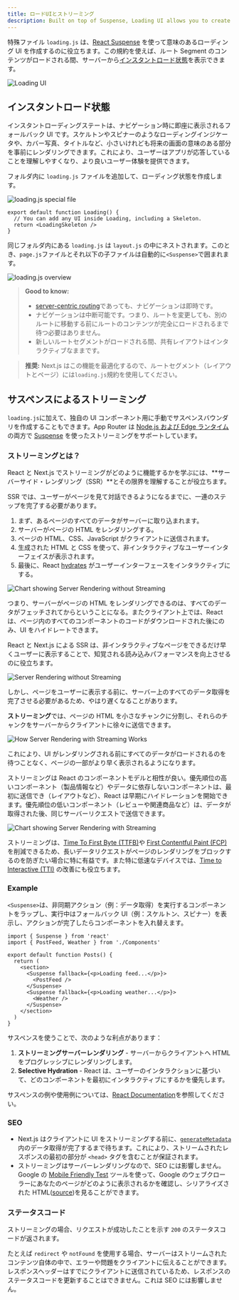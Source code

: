 ```yaml
---
title: ロードUIとストリーミング
description: Built on top of Suspense, Loading UI allows you to create a fallback for specific route segments, and automatically stream content as it becomes ready.
---
```


特殊ファイル `loading.js` は、[React Suspense](https://ja.react.dev/reference/react/Suspense) を使って意味のあるローディング UI を作成するのに役立ちます。この規約を使えば、ルート Segment のコンテンツがロードされる間、サーバーから[インスタントロード状態](#インスタントロード状態)を表示できます。

![Loading UI](../../assets/loading-ui.svg)

## インスタントロード状態

インスタントローディングステートは、ナビゲーション時に即座に表示されるフォールバック UI です。スケルトンやスピナーのようなローディングインジケータや、カバー写真、タイトルなど、小さいけれども将来の画面の意味のある部分を事前にレンダリングできます。これにより、ユーザーはアプリが応答していることを理解しやすくなり、より良いユーザー体験を提供できます。

フォルダ内に `loading.js` ファイルを追加して、ローディング状態を作成します。

![loading.js special file](../../assets/loading-special-file.svg)

```tsx title="app/dashboard/loading.tsx" switcher
export default function Loading() {
  // You can add any UI inside Loading, including a Skeleton.
  return <LoadingSkeleton />
}
```

同じフォルダ内にある `loading.js` は `layout.js` の中にネストされます。このとき、`page.js`ファイルとそれ以下の子ファイルは自動的に`<Suspense>`で囲まれます。

![loading.js overview](../../assets/loading-overview.svg)

> **Good to know:**
>
> - [server-centric routing](/docs/app-router/building-your-application/routing/linking-and-navigating#ナビゲーションの仕組み)であっても、ナビゲーションは即時です。
> - ナビゲーションは中断可能です。つまり、ルートを変更しても、別のルートに移動する前にルートのコンテンツが完全にロードされるまで待つ必要はありません。
> - 新しいルートセグメントがロードされる間、共有レイアウトはインタラクティブなままです。

> **推奨:** Next.js はこの機能を最適化するので、ルートセグメント（レイアウトとページ）には`loading.js`規約を使用してください。

## サスペンスによるストリーミング

`loading.js`に加えて、独自の UI コンポーネント用に手動でサスペンスバウンダリを作成することもできます。App Router は [Node.js および Edge ランタイム](/docs/app-router/building-your-application/rendering/edge-and-nodejs-runtimes)の両方で [Suspense](https://ja.react.dev/reference/react/Suspense) を使ったストリーミングをサポートしています。

### ストリーミングとは？

React と Next.js でストリーミングがどのように機能するかを学ぶには、**サーバーサイド・レンダリング（SSR）**とその限界を理解することが役立ちます。

SSR では、ユーザーがページを見て対話できるようになるまでに、一連のステップを完了する必要があります。

1. まず、あるページのすべてのデータがサーバーに取り込まれます。
2. サーバーがページの HTML をレンダリングする。
3. ページの HTML、CSS、JavaScript がクライアントに送信されます。
4. 生成された HTML と CSS を使って、非インタラクティブなユーザーインターフェイスが表示されます。
5. 最後に、React [hydrates](https://ja.react.dev/reference/react-dom/client/hydrateRoot#hydrating-server-rendered-html) がユーザーインターフェースをインタラクティブにする。

![Chart showing Server Rendering without Streaming](../../assets/server-rendering-without-streaming-chart.svg)

つまり、サーバーがページの HTML をレンダリングできるのは、すべてのデータがフェッチされてからということになる。またクライアント上では、React は、ページ内のすべてのコンポーネントのコードがダウンロードされた後にのみ、UI をハイドレートできます。

React と Next.js による SSR は、非インタラクティブなページをできるだけ早くユーザーに表示することで、知覚される読み込みパフォーマンスを向上させるのに役立ちます。

![Server Rendering without Streaming](../../assets/server-rendering-without-streaming.svg)

しかし、ページをユーザーに表示する前に、サーバー上のすべてのデータ取得を完了させる必要があるため、やはり遅くなることがあります。

**ストリーミング**では、ページの HTML を小さなチャンクに分割し、それらのチャンクをサーバーからクライアントに徐々に送信できます。

![How Server Rendering with Streaming Works](../../assets/server-rendering-with-streaming.svg)

これにより、UI がレンダリングされる前にすべてのデータがロードされるのを待つことなく、ページの一部がより早く表示されるようになります。

ストリーミングは React のコンポーネントモデルと相性が良い。優先順位の高いコンポーネント（製品情報など）やデータに依存しないコンポーネントは、最初に送信でき（レイアウトなど）、React は早期にハイドレーションを開始できます。優先順位の低いコンポーネント（レビューや関連商品など）は、データが取得された後、同じサーバーリクエストで送信できます。

![Chart showing Server Rendering with Streaming](../../assets/server-rendering-with-streaming-chart.svg)

ストリーミングは、[Time To First Byte (TTFB)](https://web.dev/ttfb/)や [First Contentful Paint (FCP)](https://web.dev/first-contentful-paint/) を削減できるため、長いデータリクエストがページのレンダリングをブロックするのを防ぎたい場合に特に有益です。また特に低速なデバイスでは、[Time to Interactive (TTI)](https://developer.chrome.com/en/docs/lighthouse/performance/interactive/) の改善にも役立ちます。

### Example

`<Suspense>`は、非同期アクション（例：データ取得）を実行するコンポーネントをラップし、実行中はフォールバック UI（例：スケルトン、スピナー）を表示し、アクションが完了したらコンポーネントを入れ替えます。

```tsx title="app/dashboard/page.tsx" switcher
import { Suspense } from 'react'
import { PostFeed, Weather } from './Components'

export default function Posts() {
  return (
    <section>
      <Suspense fallback={<p>Loading feed...</p>}>
        <PostFeed />
      </Suspense>
      <Suspense fallback={<p>Loading weather...</p>}>
        <Weather />
      </Suspense>
    </section>
  )
}
```

サスペンスを使うことで、次のような利点があります：

1. **ストリーミングサーバーレンダリング** - サーバーからクライアントへ HTML をプログレッシブにレンダリングします。
2. **Selective Hydration** - React は、ユーザーのインタラクションに基づいて、どのコンポーネントを最初にインタラクティブにするかを優先します。

サスペンスの例や使用例については、[React Documentation](https://ja.react.dev/reference/react/Suspense)を参照してください。

### SEO

- Next.js はクライアントに UI をストリーミングする前に、[`generateMetadata`](/docs/app-router/api-reference/functions/generate-metadata)内のデータ取得が完了するまで待ちます。これにより、ストリームされたレスポンスの最初の部分が `<head>` タグを含むことが保証されます。
- ストリーミングはサーバーレンダリングなので、SEO には影響しません。Google の [Mobile Friendly Test](https://search.google.com/test/mobile-friendly) ツールを使って、Google のウェブクローラーにあなたのページがどのように表示されるかを確認し、シリアライズされた HTML([source](https://web.dev/rendering-on-the-web/#seo-considerations))を見ることができます。

### ステータスコード

ストリーミングの場合、リクエストが成功したことを示す `200` のステータスコードが返されます。

たとえば `redirect` や `notFound` を使用する場合、サーバーはストリームされたコンテンツ自体の中で、エラーや問題をクライアントに伝えることができます。レスポンスヘッダーはすでにクライアントに送信されているため、レスポンスのステータスコードを更新することはできません。これは SEO には影響しません。
